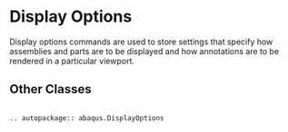 # Display Options

Display options commands are used to store settings that specify how assemblies and parts are to be displayed and how annotations are to be rendered in a particular viewport.

## Other Classes

```{eval-rst}

.. autopackage:: abaqus.DisplayOptions
```
